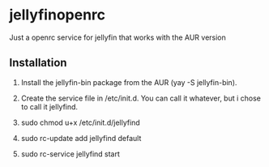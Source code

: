 # jellyfinopenrc
Just a openrc service for jellyfin that works with the AUR version 

## Installation
1. Install the jellyfin-bin package from the AUR (yay -S jellyfin-bin).

2. Create the service file in /etc/init.d. You can call it whatever, but i chose to call it jellyfind.

3. sudo chmod u+x /etc/init.d/jellyfind

4. sudo rc-update add jellyfind default

5. sudo rc-service jellyfind start
